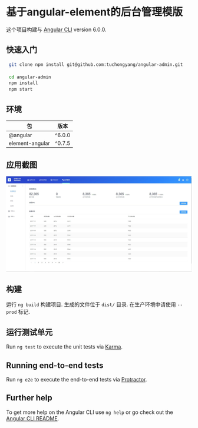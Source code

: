 # 基于angular-element的后台管理模版

这个项目构建与 [Angular CLI](https://github.com/angular/angular-cli) version 6.0.0.

## 快速入门
```bash
 git clone npm install git@github.com:tuchongyang/angular-admin.git

 cd angular-admin
 npm install
 npm start
```
## 环境

| 包 | 版本 |
| ------- | ------- |
| @angular | ^6.0.0 |
| element-angular | ^0.7.5 |

## 应用截图
![angular-admin](./src/assets/images/screen-1.jpg)

## 构建

运行 `ng build` 构建项目. 生成的文件位于 `dist/` 目录. 在生产环境中请使用 `--prod` 标记.

## 运行测试单元

Run `ng test` to execute the unit tests via [Karma](https://karma-runner.github.io).

## Running end-to-end tests

Run `ng e2e` to execute the end-to-end tests via [Protractor](http://www.protractortest.org/).

## Further help

To get more help on the Angular CLI use `ng help` or go check out the [Angular CLI README](https://github.com/angular/angular-cli/blob/master/README.md).
